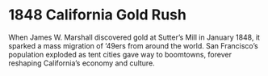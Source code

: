 # 1848 California Gold Rush

When James W. Marshall discovered gold at Sutter’s Mill in January 1848, it sparked a mass migration of ’49ers from around the world. San Francisco’s population exploded as tent cities gave way to boomtowns, forever reshaping California’s economy and culture.
